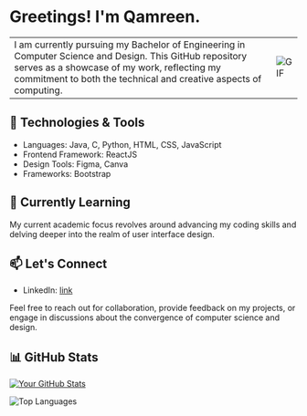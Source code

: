 # Greetings! I'm Qamreen.

|   |   |
|---|---|
| I am currently pursuing my Bachelor of Engineering in Computer Science and Design. This GitHub repository serves as a showcase of my work, reflecting my commitment to both the technical and creative aspects of computing. | ![GIF](./8c198b4daf10ee93a868183f9051dc47.gif) |

## 🔧 Technologies & Tools

- Languages: Java, C, Python, HTML, CSS, JavaScript
- Frontend Framework: ReactJS
- Design Tools: Figma, Canva
- Frameworks: Bootstrap

## 🌱 Currently Learning

My current academic focus revolves around advancing my coding skills and delving deeper into the realm of user interface design.

## 📫 Let's Connect

- LinkedIn: [link](https://www.linkedin.com/in/qamreen-2481b4239/)

Feel free to reach out for collaboration, provide feedback on my projects, or engage in discussions about the convergence of computer science and design.

## 📊 GitHub Stats

[![Your GitHub Stats](https://github-readme-stats.vercel.app/api?username=Qamreen22&show_icons=true&count_private=true)](https://github.com/anuraghazra/github-readme-stats)

![Top Languages](https://github-readme-stats.vercel.app/api/top-langs/?username=Qamreen22&layout=compact)
